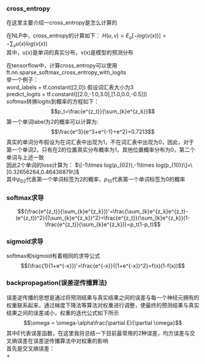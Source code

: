 ### cross_entropy
在这里主要介绍一cross_entropy是怎么计算的

在NLP中，cross_entropy的计算如下：
$H(u,v)=E_u[-log(v(x))]=-\sum_{x}u(x)log(v(x))$  
其中，u(x)是单词的真实分布，v(x)是模型的预测分布

在tensorflow中，计算cross_entropy可以使用ft.nn.sparse_softmax_cross_entropy_with_logits  
举一个例子：  
word_labels = tf.constant([2,0]) 假设词汇表大小为3  
predict_logits = tf.constant([[2.0,-1.0,3.0],[1.0,0.0,-0.5]])  
softmax转换logits到概率的方程如下：  
$$p_t=\frac{e^{z_t}}{\sum_{k}e^{z_k}}$$
第一个单词label为2的概率可以计算为:  
$$\frac{e^3}{e^3+e^{-1}+e^2}=0.7213$$
真实的单词分布假设为在词汇表中出现为1，不在词汇表中出现为0，因此，对于第一个单词2，只有在2的位置真实分布概率为1，其他位置概率分布为0，第二个单词与上述一致  
因此2个单词的loss计算为：
$\[-1\times log(p_{02}),-1\times log(p_{10})\]=\[0.32656264,0.46436879\]$  
其中$p_{02}$代表第一个单词标签为2的概率，$p_{10}$代表第一个单词标签为0的概率

### softmax求导
$$(\frac{e^{z_t}}{\sum_{k}e^{z_k}})'=\frac{\sum_{k}e^{z_k}e^{z_t}-(e^{z_t})^2}{(\sum_{k}e^{z_k})^2}=\frac{e^{z_t}}{\sum_{k}e^{z_k}}(1-\frac{e^{z_t}}{\sum_{k}e^{z_k}})=p_t(1-p_t)$$

### sigmoid求导
softmax和sigmoid有着相同的求导公式  
$$(\frac{1}{1+e^{-x}})'=\frac{e^{-x}}{(1+e^{-x})^2}=f(x)(1-f(x))$$
### backpropagation(误差逆传播算法)
误差逆传播的思想是通过将预测结果与真实结果之间的误差与每一个神经元拥有的权重联系起来，通过梯度下降法等算法对权重进行调整，使最终的预测结果与真实结果之间的误差减小，权重的迭代公式如下所示
$$\omega = \omega-\alpha\frac{\partial E}{\partial \omega}$$
其中$E$代表误差函数，在这里我将总结一下目前最常用的2种误差，均方误差与交叉熵误差在误差逆传播算法中对权重的影响  
首先是交叉熵误差：  
+

